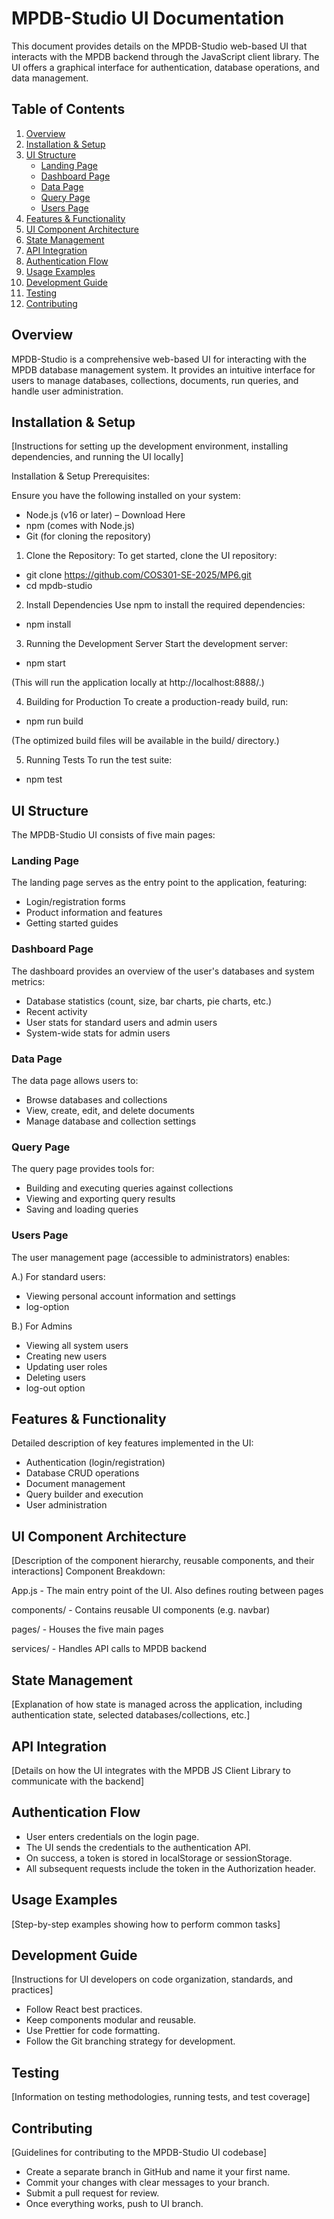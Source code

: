 # MPDB-Studio UI Documentation

This document provides details on the MPDB-Studio web-based UI that interacts with the MPDB backend through the JavaScript client library. The UI offers a graphical interface for authentication, database operations, and data management.

## Table of Contents

1. [Overview](#overview)
2. [Installation & Setup](#installation--setup)
3. [UI Structure](#ui-structure)
   - [Landing Page](#landing-page)
   - [Dashboard Page](#dashboard-page)
   - [Data Page](#data-page)
   - [Query Page](#query-page)
   - [Users Page](#users-page)
4. [Features & Functionality](#features--functionality)
5. [UI Component Architecture](#ui-component-architecture)
6. [State Management](#state-management)
7. [API Integration](#api-integration)
8. [Authentication Flow](#authentication-flow)
9. [Usage Examples](#usage-examples)
10. [Development Guide](#development-guide)
11. [Testing](#testing)
12. [Contributing](#contributing)

## Overview

MPDB-Studio is a comprehensive web-based UI for interacting with the MPDB database management system. It provides an intuitive interface for users to manage databases, collections, documents, run queries, and handle user administration.

## Installation & Setup

[Instructions for setting up the development environment, installing dependencies, and running the UI locally]


Installation & Setup Prerequisites:

Ensure you have the following installed on your system:
- Node.js (v16 or later) – Download Here
- npm (comes with Node.js) 
- Git (for cloning the repository)

1. Clone the Repository:
To get started, clone the UI repository:
- git clone https://github.com/COS301-SE-2025/MP6.git
- cd mpdb-studio

2. Install Dependencies
Use npm to install the required dependencies:
- npm install

3. Running the Development Server
Start the development server:
- npm start
  
(This will run the application locally at http://localhost:8888/.)

4. Building for Production
To create a production-ready build, run:
- npm run build
  
(The optimized build files will be available in the build/ directory.)

5. Running Tests
To run the test suite:
- npm test


## UI Structure

The MPDB-Studio UI consists of five main pages:

### Landing Page

The landing page serves as the entry point to the application, featuring:
- Login/registration forms
- Product information and features
- Getting started guides

### Dashboard Page

The dashboard provides an overview of the user's databases and system metrics:
- Database statistics (count, size, bar charts, pie charts, etc.)
- Recent activity
- User stats for standard users and admin users
- System-wide stats for admin users

### Data Page

The data page allows users to:
- Browse databases and collections
- View, create, edit, and delete documents
- Manage database and collection settings

### Query Page

The query page provides tools for:
- Building and executing queries against collections
- Viewing and exporting query results
- Saving and loading queries

### Users Page

The user management page (accessible to administrators) enables:

A.) For standard users:

- Viewing personal account information and settings
- log-option

B.) For Admins

- Viewing all system users
- Creating new users
- Updating user roles
- Deleting users
- log-out option

## Features & Functionality

Detailed description of key features implemented in the UI:
- Authentication (login/registration)
- Database CRUD operations
- Document management
- Query builder and execution
- User administration

## UI Component Architecture

[Description of the component hierarchy, reusable components, and their interactions]
Component Breakdown:

App.js - The main entry point of the UI. Also defines routing between pages

components/ - Contains reusable UI components (e.g. navbar)

pages/ - Houses the five main pages

services/ - Handles API calls to MPDB backend


## State Management

[Explanation of how state is managed across the application, including authentication state, selected databases/collections, etc.]


## API Integration

[Details on how the UI integrates with the MPDB JS Client Library to communicate with the backend]


## Authentication Flow
- User enters credentials on the login page.
- The UI sends the credentials to the authentication API.
- On success, a token is stored in localStorage or sessionStorage.
- All subsequent requests include the token in the Authorization header.


## Usage Examples

[Step-by-step examples showing how to perform common tasks]

## Development Guide

[Instructions for UI developers on code organization, standards, and practices]
- Follow React best practices.
- Keep components modular and reusable.
- Use Prettier for code formatting.
- Follow the Git branching strategy for development.


## Testing

[Information on testing methodologies, running tests, and test coverage]

## Contributing

[Guidelines for contributing to the MPDB-Studio UI codebase]
- Create a separate branch in GitHub and name it your first name.
- Commit your changes with clear messages to your branch.
- Submit a pull request for review.
- Once everything works, push to UI branch.
